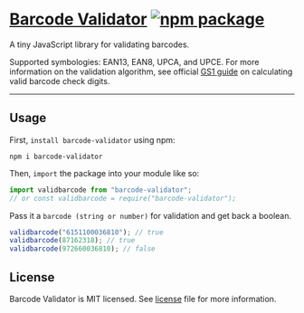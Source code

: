 # [Barcode Validator](https://github.com/temideoye/barcode-validator/) [![npm package](https://badge.fury.io/js/barcode-validator.svg)](https://badge.fury.io/js/barcode-validator)

A tiny JavaScript library for validating barcodes.

Supported symbologies: EAN13, EAN8, UPCA, and UPCE. For more information on the validation algorithm, see official [GS1 guide](https://www.gs1.org/services/how-calculate-check-digit-manually) on calculating valid barcode check digits.

---

## Usage

First, `install barcode-validator` using npm:

```shell
npm i barcode-validator
```

Then, `import` the package into your module like so:

```js
import validbarcode from "barcode-validator";
// or const validbarcode = require("barcode-validator");
```

Pass it a `barcode (string or number)` for validation and get back a boolean.

```js
validbarcode("6151100036810"); // true
validbarcode(87162318); // true
validbarcode(972660036810); // false
```

## License

Barcode Validator is MIT licensed. See [license](./license) file for more information.
